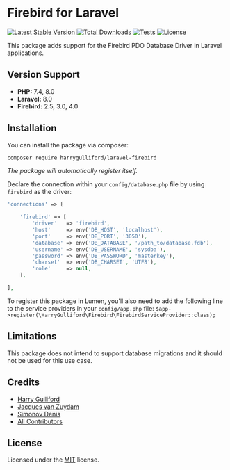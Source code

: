 # Firebird for Laravel

[![Latest Stable Version](https://poser.pugx.org/harrygulliford/laravel-firebird/v/stable)](https://packagist.org/packages/harrygulliford/laravel-firebird)
[![Total Downloads](https://poser.pugx.org/harrygulliford/laravel-firebird/downloads)](https://packagist.org/packages/harrygulliford/laravel-firebird)
[![Tests](https://github.com/harrygulliford/laravel-firebird/actions/workflows/tests.yml/badge.svg)](https://github.com/harrygulliford/laravel-firebird/actions/workflows/tests.yml)
[![License](https://poser.pugx.org/harrygulliford/laravel-firebird/license)](https://packagist.org/packages/harrygulliford/laravel-firebird)

This package adds support for the Firebird PDO Database Driver in Laravel applications.

## Version Support

- **PHP:** 7.4, 8.0
- **Laravel:** 8.0
- **Firebird:** 2.5, 3.0, 4.0

## Installation

You can install the package via composer:

```bash
composer require harrygulliford/laravel-firebird
```

_The package will automatically register itself._

Declare the connection within your `config/database.php` file by using `firebird` as the
driver:
```php
'connections' => [

    'firebird' => [
        'driver'   => 'firebird',
        'host'     => env('DB_HOST', 'localhost'),
        'port'     => env('DB_PORT', '3050'),
        'database' => env('DB_DATABASE', '/path_to/database.fdb'),
        'username' => env('DB_USERNAME', 'sysdba'),
        'password' => env('DB_PASSWORD', 'masterkey'),
        'charset'  => env('DB_CHARSET', 'UTF8'),
        'role'     => null,
    ],

],
```

To register this package in Lumen, you'll also need to add the following line to the service providers in your `config/app.php` file:
`$app->register(\HarryGulliford\Firebird\FirebirdServiceProvider::class);`

## Limitations
This package does not intend to support database migrations and it should not be used for this use case.

## Credits
- [Harry Gulliford](https://github.com/harrygulliford)
- [Jacques van Zuydam](https://github.com/jacquestvanzuydam/laravel-firebird)
- [Simonov Denis](https://github.com/sim1984/laravel-firebird)
- [All Contributors](https://github.com/harrygulliford/laravel-firebird/graphs/contributors)

## License
Licensed under the [MIT](https://choosealicense.com/licenses/mit/) license.

